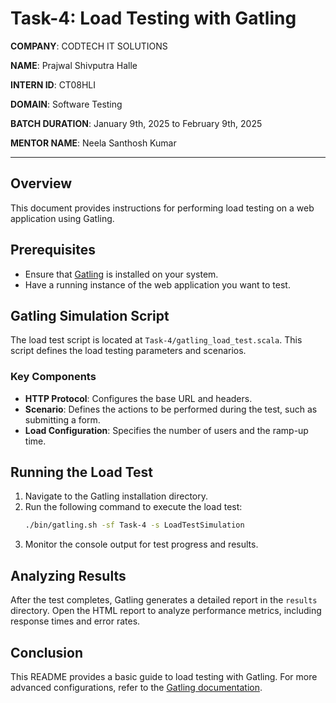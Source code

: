 # Task-4: Load Testing with Gatling

**COMPANY**: CODTECH IT SOLUTIONS

**NAME**: Prajwal Shivputra Halle  

**INTERN ID**: CT08HLI  

**DOMAIN**: Software Testing  

**BATCH DURATION**: January 9th, 2025 to February 9th, 2025  

**MENTOR NAME**: Neela Santhosh Kumar  

---
## Overview
This document provides instructions for performing load testing on a web application using Gatling.

## Prerequisites
- Ensure that [Gatling](https://gatling.io/open-source) is installed on your system.
- Have a running instance of the web application you want to test.

## Gatling Simulation Script
The load test script is located at `Task-4/gatling_load_test.scala`. This script defines the load testing parameters and scenarios.

### Key Components
- **HTTP Protocol**: Configures the base URL and headers.
- **Scenario**: Defines the actions to be performed during the test, such as submitting a form.
- **Load Configuration**: Specifies the number of users and the ramp-up time.

## Running the Load Test
1. Navigate to the Gatling installation directory.
2. Run the following command to execute the load test:
   ```bash
   ./bin/gatling.sh -sf Task-4 -s LoadTestSimulation
   ```
3. Monitor the console output for test progress and results.

## Analyzing Results
After the test completes, Gatling generates a detailed report in the `results` directory. Open the HTML report to analyze performance metrics, including response times and error rates.

## Conclusion
This README provides a basic guide to load testing with Gatling. For more advanced configurations, refer to the [Gatling documentation](https://gatling.io/docs/current/).
